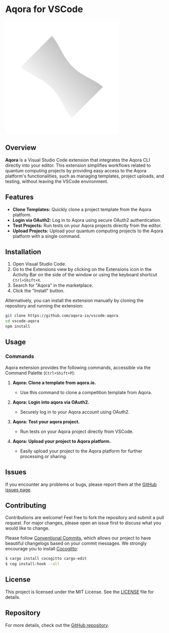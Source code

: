 # Aqora for VSCode

![Aqora Logo](images/icon_white.png)

## Overview

**Aqora** is a Visual Studio Code extension that integrates the Aqora CLI directly into your editor. This extension simplifies workflows related to quantum computing projects by providing easy access to the Aqora platform's functionalities, such as managing templates, project uploads, and testing, without leaving the VSCode environment.

## Features

- **Clone Templates:** Quickly clone a project template from the Aqora platform.
- **Login via OAuth2:** Log in to Aqora using secure OAuth2 authentication.
- **Test Projects:** Run tests on your Aqora projects directly from the editor.
- **Upload Projects:** Upload your quantum computing projects to the Aqora platform with a single command.

## Installation

1. Open Visual Studio Code.
2. Go to the Extensions view by clicking on the Extensions icon in the Activity Bar on the side of the window or using the keyboard shortcut `Ctrl+Shift+X`.
3. Search for "Aqora" in the marketplace.
4. Click the "Install" button.

Alternatively, you can install the extension manually by cloning the repository and running the extension:

```bash
git clone https://github.com/aqora-io/vscode-aqora
cd vscode-aqora
npm install
```

## Usage

### Commands

Aqora extension provides the following commands, accessible via the Command Palette (`Ctrl+Shift+P`):

1. **Aqora: Clone a template from aqora.io.**
   - Use this command to clone a competition template from Aqora.

2. **Aqora: Login into aqora via OAuth2.**
   - Securely log in to your Aqora account using OAuth2.

3. **Aqora: Test your aqora project.**
   - Run tests on your Aqora project directly from VSCode.

4. **Aqora: Upload your project to Aqora platform.**
   - Easily upload your project to the Aqora platform for further processing or sharing.

## Issues

If you encounter any problems or bugs, please report them at the [GitHub issues page](https://github.com/aqora-io/vscode-aqora/issues).

## Contributing

Contributions are welcome! Feel free to fork the repository and submit a pull request. For major changes, please open an issue first to discuss what you would like to change.

Please follow [Conventional Commits](https://www.conventionalcommits.org/en/v1.0.0/), which allows our
project to have beautiful changelogs based on your commit messages. We strongly
encourage you to install [Cocogitto](https://docs.cocogitto.io/):

```bash
$ cargo install cocogitto cargo-edit
$ cog install-hook --all
```

## License

This project is licensed under the MIT License. See the [LICENSE](https://github.com/aqora-io/vscode-aqora/blob/main/LICENSE) file for details.

## Repository

For more details, check out the [GitHub repository](https://github.com/aqora-io/vscode-aqora).
